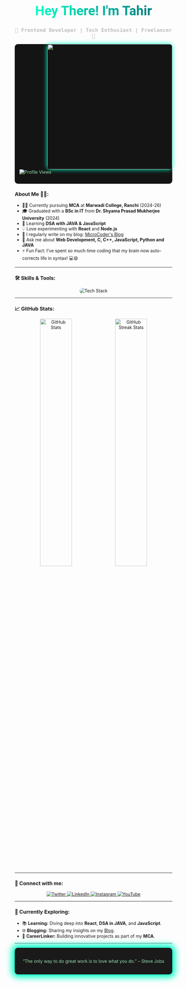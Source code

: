 <h1 align="center" style="font-size:3em;color:#00FFC6;font-family: 'Roboto', sans-serif;">
   <span style="background: linear-gradient(to right, #00FFC6, #008080); -webkit-background-clip: text; color: transparent;">Hey There! I'm Tahir</span> 
</h1>
<h3 align="center" style="font-family: 'Source Code Pro', monospace; color: #bdbdbd;">
   🚀 Frontend Developer | Tech Enthusiast | Freelancer 🚀
</h3>

<img align="right" alt="coding" width="400" src="https://user-images.githubusercontent.com/74038190/229223263-cf2e4b07-2615-4f87-9c38-e37600f8381a.gif" style="border-radius: 10px; box-shadow: 0 0 15px #00FFC6;">

<div align="left" style="background-color:#141414;padding:15px;border-radius:10px;margin-bottom:20px;">
    <p style="color:#9ae6b4;">
        <img src="https://komarev.com/ghpvc/?username=tahir019&label=PROFILE%20VIEWS&color=00FFC6&style=flat-square" alt="Profile Views" />
    </p>
</div>

### About Me 👨‍💻:
- 👨‍🎓 Currently pursuing **MCA** at **Marwadi College, Ranchi** (2024-26)
- 🎓 Graduated with a **BSc in IT** from **Dr. Shyama Prasad Mukherjee University** (2024)  
- 🌱 Learning **DSA with JAVA & JavaScript**
- 💡 Love experimenting with **React** and **Node.js**
- 📝 I regularly write on my blog: [MicroCoder's Blog](https://microcoder001.blogspot.com)
- 💬 Ask me about **Web Development, C, C++, JavaScript, Python and JAVA**
- ⚡ Fun Fact: I’ve spent so much time coding that my brain now auto-corrects life in syntax! 💻😄

---

### 🛠️ Skills & Tools:
<div align="center">
   <img src="https://skillicons.dev/icons?i=html,css,js,react,nodejs,firebase,cpp,java,python,git,github,vscode,pycharm,intellij" alt="Tech Stack" style="border-radius: 10px;"/>
</div>

---

### 📈 GitHub Stats:

<div align="center">
  <img src="https://github-readme-stats.vercel.app/api?username=tahir019&show_icons=true&theme=radical" alt="GitHub Stats" width="45%" style="margin-right: 10px;" />
  <img src="https://github-readme-streak-stats.herokuapp.com/?user=tahir019&theme=radical" alt="GitHub Streak Stats" width="45%" />
</div>


---

### 🔗 Connect with me:
<p align="center">
   <a href="https://twitter.com/coder_micro" target="_blank">
      <img src="https://img.shields.io/badge/Twitter-%231DA1F2.svg?&style=for-the-badge&logo=twitter&logoColor=white" alt="Twitter"/>
   </a>
   <a href="https://linkedin.com/in/tahir019" target="_blank">
      <img src="https://img.shields.io/badge/LinkedIn-%230A66C2.svg?&style=for-the-badge&logo=linkedin&logoColor=white" alt="LinkedIn"/>
   </a>
   <a href="https://www.instagram.com/microcoder001" target="_blank">
      <img src="https://img.shields.io/badge/Instagram-%23E4405F.svg?&style=for-the-badge&logo=instagram&logoColor=white" alt="Instagram"/>
   </a>
   <a href="https://www.youtube.com/@microcoder001" target="_blank">
      <img src="https://img.shields.io/badge/YouTube-%23FF0000.svg?&style=for-the-badge&logo=youtube&logoColor=white" alt="YouTube"/>
   </a>
</p>

---

### 🎯 Currently Exploring:
- 📚 **Learning:** Diving deep into **React**, **DSA in JAVA**, and **JavaScript**.
- 🌐 **Blogging:** Sharing my insights on my [Blog](https://microcoder001.blogspot.com).
- 🎯 **CareerLinker:** Building innovative projects as part of my **MCA**.

---

<div align="center" style="padding: 20px; background-color:#1a1a1a; border-radius:10px; box-shadow: 0px 0px 20px 10px #00FFC6;">
   <p style="color:#9ae6b4;">“The only way to do great work is to love what you do.” – Steve Jobs</p>
</div>


